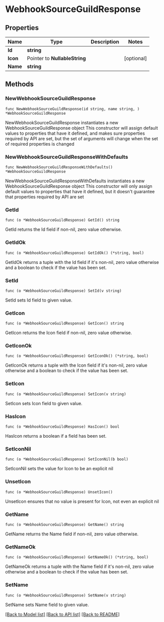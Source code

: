 # WebhookSourceGuildResponse

## Properties

Name | Type | Description | Notes
------------ | ------------- | ------------- | -------------
**Id** | **string** |  | 
**Icon** | Pointer to **NullableString** |  | [optional] 
**Name** | **string** |  | 

## Methods

### NewWebhookSourceGuildResponse

`func NewWebhookSourceGuildResponse(id string, name string, ) *WebhookSourceGuildResponse`

NewWebhookSourceGuildResponse instantiates a new WebhookSourceGuildResponse object
This constructor will assign default values to properties that have it defined,
and makes sure properties required by API are set, but the set of arguments
will change when the set of required properties is changed

### NewWebhookSourceGuildResponseWithDefaults

`func NewWebhookSourceGuildResponseWithDefaults() *WebhookSourceGuildResponse`

NewWebhookSourceGuildResponseWithDefaults instantiates a new WebhookSourceGuildResponse object
This constructor will only assign default values to properties that have it defined,
but it doesn't guarantee that properties required by API are set

### GetId

`func (o *WebhookSourceGuildResponse) GetId() string`

GetId returns the Id field if non-nil, zero value otherwise.

### GetIdOk

`func (o *WebhookSourceGuildResponse) GetIdOk() (*string, bool)`

GetIdOk returns a tuple with the Id field if it's non-nil, zero value otherwise
and a boolean to check if the value has been set.

### SetId

`func (o *WebhookSourceGuildResponse) SetId(v string)`

SetId sets Id field to given value.


### GetIcon

`func (o *WebhookSourceGuildResponse) GetIcon() string`

GetIcon returns the Icon field if non-nil, zero value otherwise.

### GetIconOk

`func (o *WebhookSourceGuildResponse) GetIconOk() (*string, bool)`

GetIconOk returns a tuple with the Icon field if it's non-nil, zero value otherwise
and a boolean to check if the value has been set.

### SetIcon

`func (o *WebhookSourceGuildResponse) SetIcon(v string)`

SetIcon sets Icon field to given value.

### HasIcon

`func (o *WebhookSourceGuildResponse) HasIcon() bool`

HasIcon returns a boolean if a field has been set.

### SetIconNil

`func (o *WebhookSourceGuildResponse) SetIconNil(b bool)`

 SetIconNil sets the value for Icon to be an explicit nil

### UnsetIcon
`func (o *WebhookSourceGuildResponse) UnsetIcon()`

UnsetIcon ensures that no value is present for Icon, not even an explicit nil
### GetName

`func (o *WebhookSourceGuildResponse) GetName() string`

GetName returns the Name field if non-nil, zero value otherwise.

### GetNameOk

`func (o *WebhookSourceGuildResponse) GetNameOk() (*string, bool)`

GetNameOk returns a tuple with the Name field if it's non-nil, zero value otherwise
and a boolean to check if the value has been set.

### SetName

`func (o *WebhookSourceGuildResponse) SetName(v string)`

SetName sets Name field to given value.



[[Back to Model list]](../README.md#documentation-for-models) [[Back to API list]](../README.md#documentation-for-api-endpoints) [[Back to README]](../README.md)


